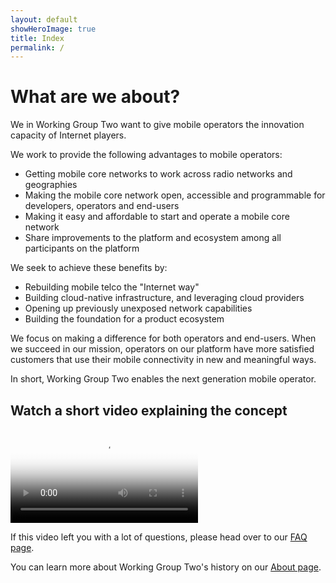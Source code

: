 ```yaml
---
layout: default
showHeroImage: true
title: Index
permalink: /
---
```


# What are we about?

We in Working Group Two want to give mobile operators the innovation capacity of Internet players. 

We work to provide the following advantages to mobile operators:

* Getting mobile core networks to work across radio networks and geographies
* Making the mobile core network open, accessible and programmable for developers, operators and end-users
* Making it easy and affordable to start and operate a mobile core network
* Share improvements to the platform and ecosystem among all participants on the platform

We seek to achieve these benefits by:

* Rebuilding mobile telco the "Internet way"
* Building cloud-native infrastructure, and leveraging cloud providers
* Opening up previously unexposed network capabilities
* Building the foundation for a product ecosystem

We focus on making a difference for both operators and end-users. 
When we succeed in our mission, operators on our platform have more satisfied 
customers that use their mobile connectivity in new and meaningful ways.

In short, Working Group Two enables the next generation mobile operator.

## Watch a short video explaining the concept
<div class="video-border">
    <video controls poster="/img/video-poster.jpg">
    <source src="/video/promo.mp4" type="video/mp4">
        Your browser does not support HTML5 video players.
    </video>
</div>

If this video left you with a lot of questions, please head over to our [FAQ page](/faq).

You can learn more about Working Group Two's history on our [About page](/about).
